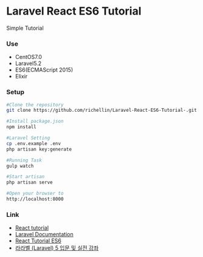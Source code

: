 # Laravel React ES6 Tutorial 
Simple Tutorial

### Use
+ CentOS7.0
+ Laravel5.2
+ ES6(ECMAScript 2015)
+ Elixir


### Setup
```sh
#Clone the repository
git clone https://github.com/richellin/Laravel-React-ES6-Tutorial-.git

#Install package.json 
npm install

#Laravel Setting
cp .env.example .env
php artisan key:generate

#Running Task
gulp watch

#Start artisan
php artisan serve

#Open your browser to 
http://localhost:8000
```


### Link
+ [React tutorial](http://facebook.github.io/react/docs/tutorial.html)
+ [Laravel Documentation](https://laravel.com/docs/5.2)
+ [React Tutorial ES6](https://github.com/sadah/react-tutorial-es6.git)
+ [라라벨 (Laravel) 5 입문 및 실전 강좌](https://github.com/appkr/l5essential)
